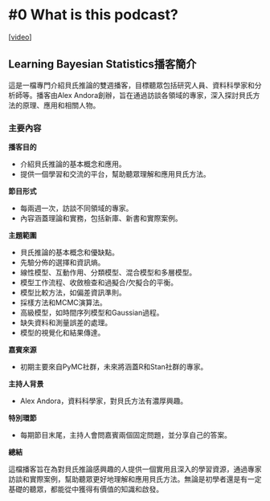 # #0 What is this podcast?

\[[video](https://www.youtube.com/watch?v=KzlvYP89xAE\&ab_channel=LearningBayesianStatistics)]

## **Learning Bayesian Statistics播客簡介**

這是一檔專門介紹貝氏推論的雙週播客，目標聽眾包括研究人員、資料科學家和分析師等。播客由Alex Andora創辦，旨在通過訪談各領域的專家，深入探討貝氏方法的原理、應用和相關人物。

### **主要內容**

**播客目的**

* 介紹貝氏推論的基本概念和應用。
* 提供一個學習和交流的平台，幫助聽眾理解和應用貝氏方法。

**節目形式**

* 每兩週一次，訪談不同領域的專家。
* 內容涵蓋理論和實務，包括新庫、新書和實際案例。

**主題範圍**

* 貝氏推論的基本概念和優缺點。
* 先驗分佈的選擇和資訊熵。
* 線性模型、互動作用、分類模型、混合模型和多層模型。
* 模型工作流程、收斂檢查和過擬合/欠擬合的平衡。
* 模型比較方法，如偏差資訊準則。
* 採樣方法和MCMC演算法。
* 高級模型，如時間序列模型和Gaussian過程。
* 缺失資料和測量誤差的處理。
* 模型的視覺化和結果傳達。

**嘉賓來源**

* 初期主要來自PyMC社群，未來將涵蓋R和Stan社群的專家。

**主持人背景**

* Alex Andora，資料科學家，對貝氏方法有濃厚興趣。

**特別環節**

* 每期節目末尾，主持人會問嘉賓兩個固定問題，並分享自己的答案。

**總結**

這檔播客旨在為對貝氏推論感興趣的人提供一個實用且深入的學習資源，通過專家訪談和實際案例，幫助聽眾更好地理解和應用貝氏方法。無論是初學者還是有一定基礎的聽眾，都能從中獲得有價值的知識和啟發。
